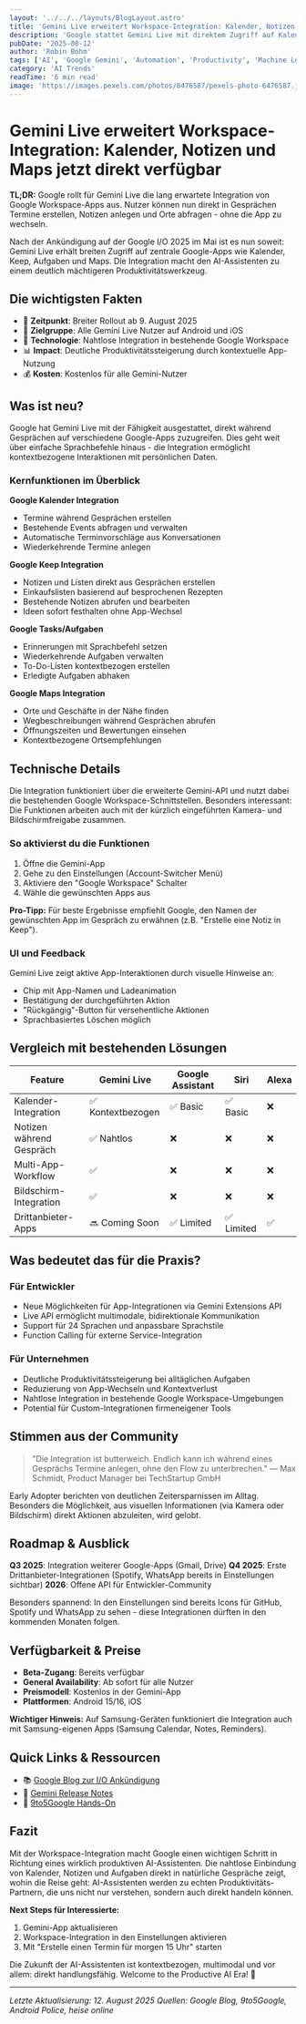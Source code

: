 ```yaml
---
layout: '../../../layouts/BlogLayout.astro'
title: 'Gemini Live erweitert Workspace-Integration: Kalender, Notizen und Maps jetzt direkt verfügbar'
description: 'Google stattet Gemini Live mit direktem Zugriff auf Kalender, Keep, Aufgaben und Maps aus - ein großer Schritt für produktivere AI-Assistenten.'
pubDate: '2025-08-12'
author: 'Robin Böhm'
tags: ['AI', 'Google Gemini', 'Automation', 'Productivity', 'Machine Learning']
category: 'AI Trends'
readTime: '6 min read'
image: 'https://images.pexels.com/photos/6476587/pexels-photo-6476587.jpeg?auto=compress&cs=tinysrgb&w=1200&h=600&dpr=2'
---
```


# Gemini Live erweitert Workspace-Integration: Kalender, Notizen und Maps jetzt direkt verfügbar

**TL;DR:** Google rollt für Gemini Live die lang erwartete Integration von Google Workspace-Apps aus. Nutzer können nun direkt in Gesprächen Termine erstellen, Notizen anlegen und Orte abfragen - ohne die App zu wechseln.

Nach der Ankündigung auf der Google I/O 2025 im Mai ist es nun soweit: Gemini Live erhält breiten Zugriff auf zentrale Google-Apps wie Kalender, Keep, Aufgaben und Maps. Die Integration macht den AI-Assistenten zu einem deutlich mächtigeren Produktivitätswerkzeug.

## Die wichtigsten Fakten

- 📅 **Zeitpunkt**: Breiter Rollout ab 9. August 2025
- 🎯 **Zielgruppe**: Alle Gemini Live Nutzer auf Android und iOS
- 🔧 **Technologie**: Nahtlose Integration in bestehende Google Workspace
- 📊 **Impact**: Deutliche Produktivitätssteigerung durch kontextuelle App-Nutzung
- 💰 **Kosten**: Kostenlos für alle Gemini-Nutzer

## Was ist neu?

Google hat Gemini Live mit der Fähigkeit ausgestattet, direkt während Gesprächen auf verschiedene Google-Apps zuzugreifen. Dies geht weit über einfache Sprachbefehle hinaus - die Integration ermöglicht kontextbezogene Interaktionen mit persönlichen Daten.

### Kernfunktionen im Überblick

**Google Kalender Integration**
- Termine während Gesprächen erstellen
- Bestehende Events abfragen und verwalten
- Automatische Terminvorschläge aus Konversationen
- Wiederkehrende Termine anlegen

**Google Keep Integration**
- Notizen und Listen direkt aus Gesprächen erstellen
- Einkaufslisten basierend auf besprochenen Rezepten
- Bestehende Notizen abrufen und bearbeiten
- Ideen sofort festhalten ohne App-Wechsel

**Google Tasks/Aufgaben**
- Erinnerungen mit Sprachbefehl setzen
- Wiederkehrende Aufgaben verwalten
- To-Do-Listen kontextbezogen erstellen
- Erledigte Aufgaben abhaken

**Google Maps Integration**
- Orte und Geschäfte in der Nähe finden
- Wegbeschreibungen während Gesprächen abrufen
- Öffnungszeiten und Bewertungen einsehen
- Kontextbezogene Ortsempfehlungen

## Technische Details

Die Integration funktioniert über die erweiterte Gemini-API und nutzt dabei die bestehenden Google Workspace-Schnittstellen. Besonders interessant: Die Funktionen arbeiten auch mit der kürzlich eingeführten Kamera- und Bildschirmfreigabe zusammen.

### So aktivierst du die Funktionen

1. Öffne die Gemini-App
2. Gehe zu den Einstellungen (Account-Switcher Menü)
3. Aktiviere den "Google Workspace" Schalter
4. Wähle die gewünschten Apps aus

**Pro-Tipp:** Für beste Ergebnisse empfiehlt Google, den Namen der gewünschten App im Gespräch zu erwähnen (z.B. "Erstelle eine Notiz in Keep").

### UI und Feedback

Gemini Live zeigt aktive App-Interaktionen durch visuelle Hinweise an:
- Chip mit App-Namen und Ladeanimation
- Bestätigung der durchgeführten Aktion
- "Rückgängig"-Button für versehentliche Aktionen
- Sprachbasiertes Löschen möglich

## Vergleich mit bestehenden Lösungen

| Feature | Gemini Live | Google Assistant | Siri | Alexa |
|---------|-------------|------------------|------|--------|
| Kalender-Integration | ✅ Kontextbezogen | ✅ Basic | ✅ Basic | ❌ |
| Notizen während Gespräch | ✅ Nahtlos | ❌ | ❌ | ❌ |
| Multi-App-Workflow | ✅ | ❌ | ❌ | ❌ |
| Bildschirm-Integration | ✅ | ❌ | ❌ | ❌ |
| Drittanbieter-Apps | 🔜 Coming Soon | ✅ Limited | ✅ Limited | ✅ |

## Was bedeutet das für die Praxis?

### Für Entwickler
- Neue Möglichkeiten für App-Integrationen via Gemini Extensions API
- Live API ermöglicht multimodale, bidirektionale Kommunikation
- Support für 24 Sprachen und anpassbare Sprachstile
- Function Calling für externe Service-Integration

### Für Unternehmen
- Deutliche Produktivitätssteigerung bei alltäglichen Aufgaben
- Reduzierung von App-Wechseln und Kontextverlust
- Nahtlose Integration in bestehende Google Workspace-Umgebungen
- Potential für Custom-Integrationen firmeneigener Tools

## Stimmen aus der Community

> "Die Integration ist butterweich. Endlich kann ich während eines Gesprächs Termine anlegen, ohne den Flow zu unterbrechen."
> — Max Schmidt, Product Manager bei TechStartup GmbH

Early Adopter berichten von deutlichen Zeitersparnissen im Alltag. Besonders die Möglichkeit, aus visuellen Informationen (via Kamera oder Bildschirm) direkt Aktionen abzuleiten, wird gelobt.

## Roadmap & Ausblick

**Q3 2025**: Integration weiterer Google-Apps (Gmail, Drive)
**Q4 2025**: Erste Drittanbieter-Integrationen (Spotify, WhatsApp bereits in Einstellungen sichtbar)
**2026**: Offene API für Entwickler-Community

Besonders spannend: In den Einstellungen sind bereits Icons für GitHub, Spotify und WhatsApp zu sehen - diese Integrationen dürften in den kommenden Monaten folgen.

## Verfügbarkeit & Preise

- **Beta-Zugang**: Bereits verfügbar
- **General Availability**: Ab sofort für alle Nutzer
- **Preismodell**: Kostenlos in der Gemini-App
- **Plattformen**: Android 15/16, iOS

**Wichtiger Hinweis:** Auf Samsung-Geräten funktioniert die Integration auch mit Samsung-eigenen Apps (Samsung Calendar, Notes, Reminders).

## Quick Links & Ressourcen

- 📚 [Google Blog zur I/O Ankündigung](https://blog.google/products/gemini/gemini-app-updates-io-2025/)
- 🐙 [Gemini Release Notes](https://gemini.google/release-notes/)
- 💬 [9to5Google Hands-On](https://9to5google.com/2025/08/09/gemini-live-google-apps-access/)

## Fazit

Mit der Workspace-Integration macht Google einen wichtigen Schritt in Richtung eines wirklich produktiven AI-Assistenten. Die nahtlose Einbindung von Kalender, Notizen und Aufgaben direkt in natürliche Gespräche zeigt, wohin die Reise geht: AI-Assistenten werden zu echten Produktivitäts-Partnern, die uns nicht nur verstehen, sondern auch direkt handeln können.

**Next Steps für Interessierte:**
1. Gemini-App aktualisieren
2. Workspace-Integration in den Einstellungen aktivieren
3. Mit "Erstelle einen Termin für morgen 15 Uhr" starten

Die Zukunft der AI-Assistenten ist kontextbezogen, multimodal und vor allem: direkt handlungsfähig. Welcome to the Productive AI Era! 🚀

---

*Letzte Aktualisierung: 12. August 2025*
*Quellen: Google Blog, 9to5Google, Android Police, heise online*